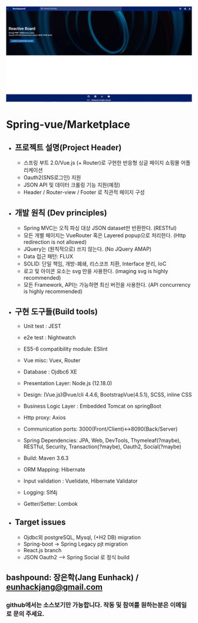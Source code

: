 ![Snapshot](snapshot-xl.PNG)

# Spring-vue/Marketplace
+ ## 프로젝트 설명(Project Header)
  + 스프링 부트 2.0/Vue.js (+ Router)로 구현한 반응형 싱글 페이지 쇼핑몰 어플리케이션
  + Oauth2(SNS로그인) 지원
  + JSON API 및 데이터 크롤링 기능 지원(예정)
  + Header / Router-view / Footer 로 직관적 페이지 구성

+ ## 개발 원칙 (Dev principles)
  + Spring MVC는 오직 파싱 대상 JSON dataset만 반환한다. (RESTful)
  + 모든 개별 페이지는 VueRouter 혹은 Layered popup으로 처리한다. (Http redirection is not allowed)
  + JQuery는 (원칙적으로) 쓰지 않는다. (No JQuery AMAP)
  + Data 접근 패턴: FLUX
  + SOLID: 단일 책임, 개방-폐쇄, 리스코프 치환, Interface 분리, IoC
  + 로고 및 아이콘 요소는 svg 만을 사용한다. (imaging svg is highly recommended)
  + 모든 Framework, API는 가능하면 최신 버전을 사용한다. (API concurrency is highly recommended)

+ ## 구현 도구들(Build tools)
  + Unit test : JEST
  + e2e test : Nightwatch
  + ES5-6 compatibility module: ESlint
  + Vue misc: Vuex, Router
  
  + Database : Ojdbc6 XE 
  + Presentation Layer: Node.js (12.18.0)
  + Design: (Vue.js)@vue/cli 4.4.6, BootstrapVue(4.5.1), SCSS, inline CSS
  + Business Logic Layer : Embedded Tomcat on springBoot
  + Http proxy: Axios
  + Communication ports: 3000(Front/Client)<->8090(Back/Server)
  + Spring Dependencies: JPA, Web, DevTools, Thymeleaf(?maybe), RESTful, Security, Transaction(?maybe), Oauth2, Social(?maybe)
  + Build: Maven 3.6.3
  + ORM Mapping: Hibernate
  + Input validation : Vuelidate, Hibernate Validator
  + Logging: Slf4j
  + Getter/Setter: Lombok
  
+ ## Target issues
  + Ojdbc외 postgreSQL, Mysql, (+H2 DB) migration
  + Spring-boot -> Spring Legacy pjt migration
  + React.js branch
  + JSON Oauth2 --> Spring Social 로 정식 build

## bashpound: 장은학(Jang Eunhack) / eunhackjang@gmail.com
### github에서는 소스보기만 가능합니다. 작동 및 참여를 원하는분은 이메일로 문의 주세요.
